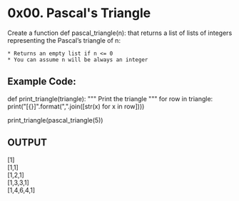 # 0x00. Pascal's Triangle

Create a function def pascal_triangle(n): that returns a list of lists of integers representing the Pascal’s triangle of n:

    * Returns an empty list if n <= 0
    * You can assume n will be always an integer
    
## Example Code: 

def print_triangle(triangle):
    """
    Print the triangle
    """
    for row in triangle:
        print("[{}]".format(",".join([str(x) for x in row])))

print_triangle(pascal_triangle(5))

## OUTPUT 
[1]                                                                                                   
[1,1]                                                                                                 
[1,2,1]                                                                                               
[1,3,3,1]                                                                                             
[1,4,6,4,1]                                                                                           
